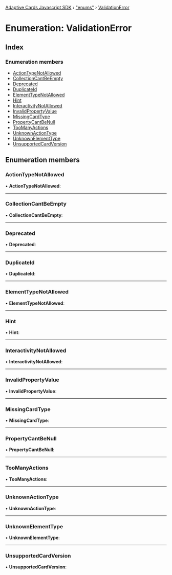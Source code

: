 [Adaptive Cards Javascript SDK](../README.md) › ["enums"](../modules/_enums_.md) › [ValidationError](_enums_.validationerror.md)

# Enumeration: ValidationError

## Index

### Enumeration members

* [ActionTypeNotAllowed](_enums_.validationerror.md#actiontypenotallowed)
* [CollectionCantBeEmpty](_enums_.validationerror.md#collectioncantbeempty)
* [Deprecated](_enums_.validationerror.md#deprecated)
* [DuplicateId](_enums_.validationerror.md#duplicateid)
* [ElementTypeNotAllowed](_enums_.validationerror.md#elementtypenotallowed)
* [Hint](_enums_.validationerror.md#hint)
* [InteractivityNotAllowed](_enums_.validationerror.md#interactivitynotallowed)
* [InvalidPropertyValue](_enums_.validationerror.md#invalidpropertyvalue)
* [MissingCardType](_enums_.validationerror.md#missingcardtype)
* [PropertyCantBeNull](_enums_.validationerror.md#propertycantbenull)
* [TooManyActions](_enums_.validationerror.md#toomanyactions)
* [UnknownActionType](_enums_.validationerror.md#unknownactiontype)
* [UnknownElementType](_enums_.validationerror.md#unknownelementtype)
* [UnsupportedCardVersion](_enums_.validationerror.md#unsupportedcardversion)

## Enumeration members

###  ActionTypeNotAllowed

• **ActionTypeNotAllowed**:

___

###  CollectionCantBeEmpty

• **CollectionCantBeEmpty**:

___

###  Deprecated

• **Deprecated**:

___

###  DuplicateId

• **DuplicateId**:

___

###  ElementTypeNotAllowed

• **ElementTypeNotAllowed**:

___

###  Hint

• **Hint**:

___

###  InteractivityNotAllowed

• **InteractivityNotAllowed**:

___

###  InvalidPropertyValue

• **InvalidPropertyValue**:

___

###  MissingCardType

• **MissingCardType**:

___

###  PropertyCantBeNull

• **PropertyCantBeNull**:

___

###  TooManyActions

• **TooManyActions**:

___

###  UnknownActionType

• **UnknownActionType**:

___

###  UnknownElementType

• **UnknownElementType**:

___

###  UnsupportedCardVersion

• **UnsupportedCardVersion**:

